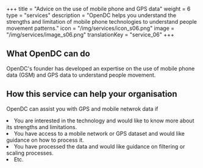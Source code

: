 +++
title = "Advice on the use of mobile phone and GPS data"
weight = 6
type = "services"
description = "OpenDC helps you understand the strengths and limitation of mobile phone technologies to understand people movement patterns."
icon = "/img/services/icon_s06.png"
image = "/img/services/image_s06.png"
translationKey = "service_06"
+++

## What OpenDC can do
OpenDC's founder has developed an expertise on the use of mobile phone data (GSM) and GPS data to understand people movement.

## How this service can help your organisation
OpenDC can assist you with GPS and mobile netwrok data if
<li>You are interested in the technology and would like to know more about its strengths and limitations.</li>
<li>You have access to a mobile network or GPS dataset and would like guidance on how to process it.</li>
<li>You have processed the data and would like guidance on filtering or scaling processes.</li>
<li>Etc.</li>